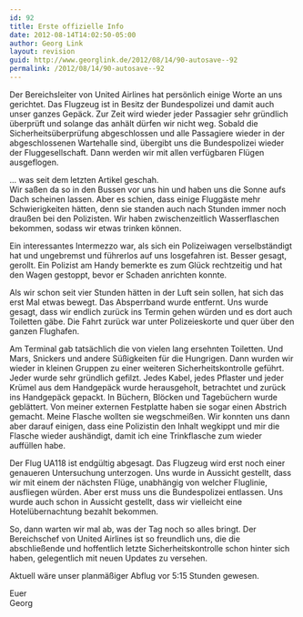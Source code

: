 ```yaml
---
id: 92
title: Erste offizielle Info
date: 2012-08-14T14:02:50-05:00
author: Georg Link
layout: revision
guid: http://www.georglink.de/2012/08/14/90-autosave--92
permalink: /2012/08/14/90-autosave--92
---
```

Der Bereichsleiter von United Airlines hat persönlich einige Worte an uns gerichtet. Das Flugzeug ist in Besitz der Bundespolizei und damit auch unser ganzes Gepäck. Zur Zeit wird wieder jeder Passagier sehr gründlich überprüft und solange das anhält dürfen wir nicht weg. Sobald die Sicherheitsüberprüfung abgeschlossen und alle Passagiere wieder in der abgeschlossenen Wartehalle sind, übergibt uns die Bundespolizei wieder der Fluggesellschaft. Dann werden wir mit allen verfügbaren Flügen ausgeflogen. 

&#8230; was seit dem letzten Artikel geschah.  
Wir saßen da so in den Bussen vor uns hin und haben uns die Sonne aufs Dach scheinen lassen. Aber es schien, dass einige Fluggäste mehr Schwierigkeiten hätten, denn sie standen auch nach Stunden immer noch draußen bei den Polizisten. Wir haben zwischenzeitlich Wasserflaschen bekommen, sodass wir etwas trinken können.

Ein interessantes Intermezzo war, als sich ein Polizeiwagen verselbständigt hat und ungebremst und führerlos auf uns losgefahren ist. Besser gesagt, gerollt. Ein Polizist am Handy bemerkte es zum Glück rechtzeitig und hat den Wagen gestoppt, bevor er Schaden anrichten konnte.

Als wir schon seit vier Stunden hätten in der Luft sein sollen, hat sich das erst Mal etwas bewegt. Das Absperrband wurde entfernt. Uns wurde gesagt, dass wir endlich zurück ins Termin gehen würden und es dort auch Toiletten gäbe. Die Fahrt zurück war unter Polizeieskorte und quer über den ganzen Flughafen.

Am Terminal gab tatsächlich die von vielen lang ersehnten Toiletten. Und Mars, Snickers und andere Süßigkeiten für die Hungrigen. Dann wurden wir wieder in kleinen Gruppen zu einer weiteren Sicherheitskontrolle geführt. Jeder wurde sehr gründlich gefilzt. Jedes Kabel, jedes Pflaster und jeder Krümel aus dem Handgepäck wurde herausgeholt, betrachtet und zurück ins Handgepäck gepackt. In Büchern, Blöcken und Tagebüchern wurde geblättert. Von meiner externen Festplatte haben sie sogar einen Abstrich gemacht. Meine Flasche wollten sie wegschmeißen. Wir konnten uns dann aber darauf einigen, dass eine Polizistin den Inhalt wegkippt und mir die Flasche wieder aushändigt, damit ich eine Trinkflasche zum wieder auffüllen habe.

Der Flug UA118 ist endgültig abgesagt. Das Flugzeug wird erst noch einer genaueren Untersuchung unterzogen. Uns wurde in Aussicht gestellt, dass wir mit einem der nächsten Flüge, unabhängig von welcher Fluglinie, ausfliegen würden. Aber erst muss uns die Bundespolizei entlassen. Uns wurde auch schon in Aussicht gestellt, dass wir vielleicht eine Hotelübernachtung bezahlt bekommen.

So, dann warten wir mal ab, was der Tag noch so alles bringt. Der Bereichschef von United Airlines ist so freundlich uns, die die abschließende und hoffentlich letzte Sicherheitskontrolle schon hinter sich haben, gelegentlich mit neuen Updates zu versehen.

Aktuell wäre unser planmäßiger Abflug vor 5:15 Stunden gewesen.

Euer  
Georg